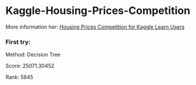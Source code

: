 # Kaggle-Housing-Prices-Competition
More information her:
[Housing Prices Competition for Kaggle Learn Users](https://www.kaggle.com/competitions/home-data-for-ml-course/overview)

### First try: 

Method: Decision Tree

Score: 25071.30452

Rank: 5845
